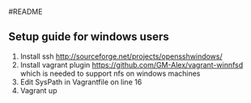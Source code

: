 #README

## Setup guide for windows users

1. Install ssh http://sourceforge.net/projects/opensshwindows/
2. Install vagrant plugin https://github.com/GM-Alex/vagrant-winnfsd which is needed to support nfs on windows machines
3. Edit SysPath in Vagrantfile on line 16
4. Vagrant up 

	
